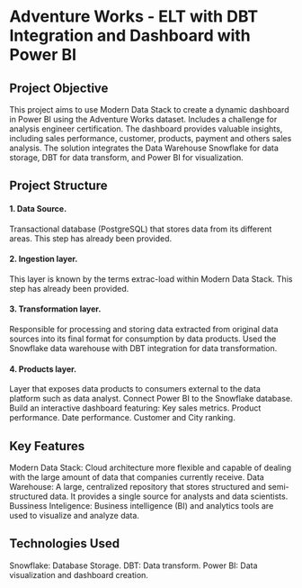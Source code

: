 # Adventure Works - ELT with DBT Integration and Dashboard with Power BI

## Project Objective
This project aims to use Modern Data Stack to create a dynamic dashboard in Power BI using the Adventure Works dataset.
Includes a challenge for analysis engineer certification. The dashboard provides valuable insights, including sales performance, customer, products, payment and others sales analysis. The solution integrates the Data Warehouse Snowflake for data storage, DBT for data transform, and Power BI for visualization.

## Project Structure
#### 1. Data Source.
Transactional database (PostgreSQL) that stores data from its different areas.
This step has already been provided.
#### 2. Ingestion layer.
This layer is known by the terms extrac-load within Modern Data Stack.
This step has already been provided.
#### 3. Transformation layer.
Responsible for processing and storing data extracted from original data sources into its final format for consumption by data products.
Used the Snowflake data warehouse with DBT integration for data transformation.
#### 4. Products layer.
Layer that exposes data products to consumers external to the data platform such as data analyst.
Connect Power BI to the Snowflake database.
Build an interactive dashboard featuring:
Key sales metrics.
Product performance.
Date performance.
Customer and City ranking.

## Key Features
Modern Data Stack: Cloud architecture more flexible and capable of dealing with the large amount of data that companies currently receive.
Data Warehouse: A large, centralized repository that stores structured and semi-structured data. It provides a single source for analysts and data scientists.
Bussiness Inteligence: Business intelligence (BI) and analytics tools are used to visualize and analyze data.

## Technologies Used
Snowflake: Database Storage.
DBT: Data transform.
Power BI: Data visualization and dashboard creation.